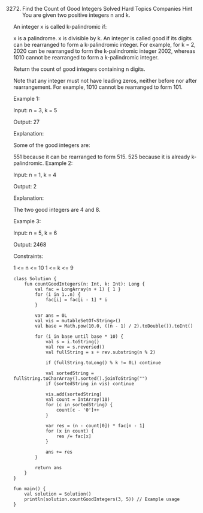 3272. Find the Count of Good Integers
Solved
Hard
Topics
Companies
Hint
You are given two positive integers n and k.

An integer x is called k-palindromic if:

x is a palindrome.
x is divisible by k.
An integer is called good if its digits can be rearranged to form a k-palindromic integer. For example, for k = 2, 2020 can be rearranged to form the k-palindromic integer 2002, whereas 1010 cannot be rearranged to form a k-palindromic integer.

Return the count of good integers containing n digits.

Note that any integer must not have leading zeros, neither before nor after rearrangement. For example, 1010 cannot be rearranged to form 101.

 

Example 1:

Input: n = 3, k = 5

Output: 27

Explanation:

Some of the good integers are:

551 because it can be rearranged to form 515.
525 because it is already k-palindromic.
Example 2:

Input: n = 1, k = 4

Output: 2

Explanation:

The two good integers are 4 and 8.

Example 3:

Input: n = 5, k = 6

Output: 2468

 

Constraints:

1 <= n <= 10
1 <= k <= 9


```
class Solution {
    fun countGoodIntegers(n: Int, k: Int): Long {
        val fac = LongArray(n + 1) { 1 }
        for (i in 1..n) {
            fac[i] = fac[i - 1] * i
        }

        var ans = 0L
        val vis = mutableSetOf<String>()
        val base = Math.pow(10.0, ((n - 1) / 2).toDouble()).toInt()

        for (i in base until base * 10) {
            val s = i.toString()
            val rev = s.reversed()
            val fullString = s + rev.substring(n % 2)

            if (fullString.toLong() % k != 0L) continue

            val sortedString = fullString.toCharArray().sorted().joinToString("")
            if (sortedString in vis) continue

            vis.add(sortedString)
            val count = IntArray(10)
            for (c in sortedString) {
                count[c - '0']++
            }

            var res = (n - count[0]) * fac[n - 1]
            for (x in count) {
                res /= fac[x]
            }

            ans += res
        }

        return ans
    }
}

fun main() {
    val solution = Solution()
    println(solution.countGoodIntegers(3, 5)) // Example usage
}
```
